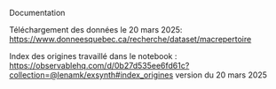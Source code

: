 Documentation

Téléchargement des données le 20 mars 2025: https://www.donneesquebec.ca/recherche/dataset/macrepertoire

Index des origines travaillé dans le notebook : https://observablehq.com/d/0b27d535ee6fd61c?collection=@lenamk/exsynth#index_origines
version du 20 mars 2025